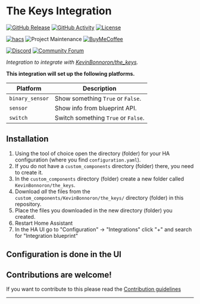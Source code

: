 # The Keys Integration

[![GitHub Release][releases-shield]][releases]
[![GitHub Activity][commits-shield]][commits]
[![License][license-shield]](LICENSE)

[![hacs][hacsbadge]][hacs]
![Project Maintenance][maintenance-shield]
[![BuyMeCoffee][buymecoffeebadge]][buymecoffee]

[![Discord][discord-shield]][discord]
[![Community Forum][forum-shield]][forum]

_Integration to integrate with [KevinBonnoron/the_keys][KevinBonnoron/the_keys]._

**This integration will set up the following platforms.**

Platform | Description
-- | --
`binary_sensor` | Show something `True` or `False`.
`sensor` | Show info from blueprint API.
`switch` | Switch something `True` or `False`.

## Installation

1. Using the tool of choice open the directory (folder) for your HA configuration (where you find `configuration.yaml`).
2. If you do not have a `custom_components` directory (folder) there, you need to create it.
3. In the `custom_components` directory (folder) create a new folder called `KevinBonnoron/the_keys`.
4. Download _all_ the files from the `custom_components/KevinBonnoron/the_keys/` directory (folder) in this repository.
5. Place the files you downloaded in the new directory (folder) you created.
6. Restart Home Assistant
7. In the HA UI go to "Configuration" -> "Integrations" click "+" and search for "Integration blueprint"

## Configuration is done in the UI

<!---->

## Contributions are welcome!

If you want to contribute to this please read the [Contribution guidelines](CONTRIBUTING.md)

***

[KevinBonnoron/the_keys]: https://github.com/KevinBonnoron/the_keys
[buymecoffee]: https://www.buymeacoffee.com/kevinbonnoron
[buymecoffeebadge]: https://img.shields.io/badge/buy%20me%20a%20coffee-donate-yellow.svg?style=for-the-badge
[commits-shield]: https://img.shields.io/github/commit-activity/y/KevinBonnoron/the_keys.svg?style=for-the-badge
[commits]: https://github.com/KevinBonnoron/the_keys/commits/main
[hacs]: https://github.com/hacs/integration
[hacsbadge]: https://img.shields.io/badge/HACS-Custom-orange.svg?style=for-the-badge
[discord]: https://discord.gg/Qa5fW2R
[discord-shield]: https://img.shields.io/discord/330944238910963714.svg?style=for-the-badge
[exampleimg]: example.png
[forum-shield]: https://img.shields.io/badge/community-forum-brightgreen.svg?style=for-the-badge
[forum]: https://community.home-assistant.io/
[license-shield]: https://img.shields.io/github/license/KevinBonnoron/the_keys.svg?style=for-the-badge
[maintenance-shield]: https://img.shields.io/badge/maintainer-Kevin%20Bonnoron%20%40KevinBonnoron-blue.svg?style=for-the-badge
[releases-shield]: https://img.shields.io/github/release/KevinBonnoron/the_keys.svg?style=for-the-badge
[releases]: https://github.com/KevinBonnoron/the_keys/releases
